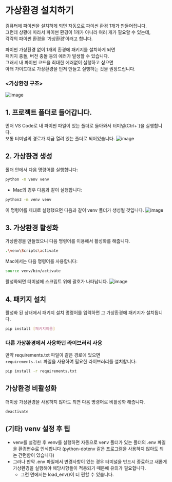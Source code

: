 # 가상환경 설치하기 

컴퓨터에 파이썬을 설치하게 되면 자동으로 파이썬 환경 1개가 만들어집니다.  
그런데 상황에 따라서 파이썬 환경이 1개가 아니라 여러 개가 필요할 수 있는데,  
각각의 파이썬 환경을 ‘가상환경’이러고 합니다. 

파이썬 가상환경 없이 1개의 환경에 패키지를 설치하게 되면  
패키지 충돌, 버전 충돌 등의 에러가 발생할 수 있습니다.  
그래서 내 파이썬 코드을 최대한 에러없이 실행하고 싶으면  
아래 가이드대로 가상환경을 먼저 만들고 실행하는 것을 권장드립니다.

### <가상환경 구조>
![image](https://github.com/user-attachments/assets/a68f40da-40c7-40ef-afda-d68ae3b91fbe)


## 1. 프로젝트 폴더로 들어갑니다.
먼저 VS Code로 내 파이썬 파일이 있는 폴더로 들아와서 터미널(Ctrl+`)을 실행합니다.  
보통 터미널의 경로가 지금 열려 있는 폴더로 되어있습니다.
![image](https://github.com/user-attachments/assets/31749776-0864-44c5-9725-eae2c3a38d23)


## 2. 가상환경 생성
폴더 안에서 다음 명령어를 실행합니다:
```bash
python -m venv venv
```
- Mac의 경우 다음과 같이 실행합니다:
```bash
python3 -m venv venv
```

이 명령어를 제대로 실행했으면 다음과 같이 venv 폴더가 생성될 것입니다.
![image](https://github.com/user-attachments/assets/15a5461e-4d84-44d3-bb87-23774bdeed8b)



## 3. 가상환경 활성화
가상환경을 만들었으니
다음 명령어를 이용해서 활성화를 해줍니다. 

```bash
.\venv\Scripts\activate
```
Mac에서는 다음 명령어를 사용합니다:
```bash
source venv/bin/activate
```
활성화되면 터미널에 스크립트 위에 괄호가 나타납니다.
![image](https://github.com/user-attachments/assets/67195cde-b79e-4dbb-aa5c-5bd6b7cc00f3)


## 4. 패키지 설치
활성화 된 상태에서 패키지 설치 명령어를 입력하면 그 가상환경에 패키지가 설치됩니다.
```bash
pip install [패키지이름]
```

### 다른 가상환경에서 사용하던 라이브러리 사용
만약 requirements.txt 파일이 같은 경로에 있으면   
`requirements.txt` 파일을 사용하여 필요한 라이브러리를 설치합니다:
```bash
pip install -r requirements.txt
```

## 가상환경 비활성화
더이상 가상환경을 사용하지 않아도 되면 다음 명령어로 비활성화 해줍니다.
```bash
deactivate
```

## (기타) venv 설정 후 팁
- venv를 설정한 후 venv를 실행하면 자동으로 venv 폴더가 있는 폴더의 .env 파일을 환경변수로 인식합니다 (python-dotenv 같은 프로그램을 사용하지 않아도 되는 간편함이 있습니다)
- 그러나 만약 .env 파일에서 변경사항이 있는 경우 터미널을 반드시 종료하고 새롭게 가상환경을 실행해야 해당사항들이 적용되기 때문에 유의가 필요합니다.
    - 그런 면에서는 load_env()이 더 편할 수 있습니다.



